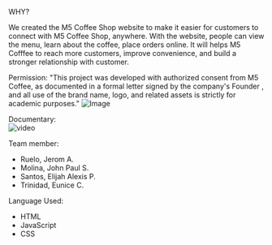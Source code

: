 WHY?

We created the M5 Coffee Shop website to make it easier for customers to connect with M5 Coffee Shop, anywhere. 
With the website, people can view the menu, learn about the coffee, place orders online. 
It will helps M5 Cofffee to reach more customers, improve convenience, and build a stronger relationship with customer.

Permission: "This project was developed with authorized consent from M5 Coffee, as documented in a formal letter signed by the company's Founder
, and all use of the brand name, logo, and related assets is strictly for academic purposes."
![Image](https://github.com/user-attachments/assets/4b3b7d5b-12e4-4279-b13c-dbb94a4fcef7)

Documentary:  
![video](https://drive.google.com/file/d/1ePds378YbSb4NquLMhwN83lYWpW5I7pW/view?usp=drive_link)


Team member:
+ Ruelo, Jerom A.
+ Molina, John Paul S.
+ Santos, Elijah Alexis P.
+ Trinidad, Eunice C.

Language Used:
+ HTML
+ JavaScript
+  CSS



